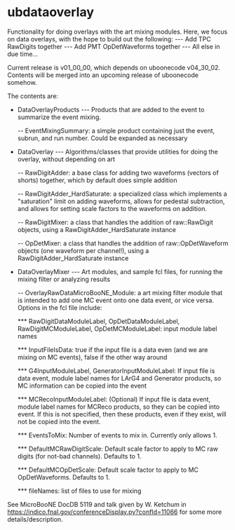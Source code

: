 # ubdataoverlay

Functionality for doing overlays with the art mixing modules. Here, we
focus on data overlays, with the hope to build out the following:
--- Add TPC RawDigits together
--- Add PMT OpDetWaveforms together
--- All else in due time...

Current release is v01_00_00, which depends on uboonecode v04_30_02. Contents will be merged into an upcoming release of uboonecode somehow.

The contents are:
 * DataOverlayProducts --- Products that are added to the event to summarize the event mixing.

   -- EventMixingSummary: a simple product containing just the event, subrun, and run number. Could be expanded as necessary

 * DataOverlay --- Algorithms/classes that provide utilities for doing the overlay, without depending on art

   -- RawDigitAdder: a base class for adding two waveforms (vectors of shorts) together, which by default does simple addition

   -- RawDigitAdder_HardSaturate: a specialized class which implements a "saturation" limit on adding waveforms, allows for pedestal subtraction, and allows for setting scale factors to the waveforms on addition.

   -- RawDigitMixer: a class that handles the addition of raw::RawDigit objects, using a RawDigitAdder_HardSaturate instance

   -- OpDetMixer: a class that handles the addition of raw::OpDetWaveform objects (one waveform per channel!), using a RawDigitAdder_HardSaturate instance

 * DataOverlayMixer --- Art modules, and sample fcl files, for running the mixing filter or analyzing results

   -- OverlayRawDataMicroBooNE_Module: a art mixing filter module that is intended to add one MC event onto one data event, or vice versa. Options in the fcl file include:

      *** RawDigitDataModuleLabel, OpDetDataModuleLabel, RawDigitMCModuleLabel, OpDetMCModuleLabel: input module label names

      *** InputFileIsData: true if the input file is a data even (and we are mixing on MC events), false if the other way around

      *** G4InputModuleLabel, GeneratorInputModuleLabel: If input file is data event, module label names for LArG4 and Generator products, so MC information can be copied into the event

      *** MCRecoInputModuleLabel: (Optional) If input file is data event, module label names for MCReco products, so they can be copied into event. If this is not specified, then these products, even if they exist, will not be copied into the event.

      *** EventsToMix: Number of events to mix in. Currently only allows 1.

      *** DefaultMCRawDigitScale: Default scale factor to apply to MC raw digits (for not-bad channels). Defaults to 1.

      *** DefaultMCOpDetScale: Default scale factor to apply to MC OpDetWaveforms. Defaults to 1.

      *** fileNames: list of files to use for mixing


See MicroBooNE DocDB 5119 and talk given by W. Ketchum in https://indico.fnal.gov/conferenceDisplay.py?confId=11066 for some more details/description.
